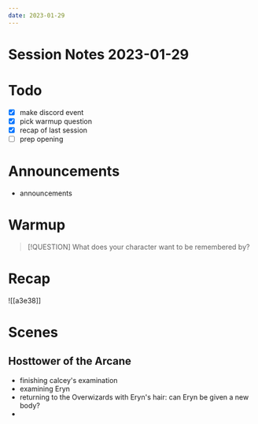 ```yaml
---
date: 2023-01-29
---
```

# Session Notes 2023-01-29
# Todo
- [x] make discord event
- [x] pick warmup question
- [x] recap of last session
- [ ] prep opening
# Announcements
- announcements
# Warmup
> [!QUESTION] What does your character want to be remembered by?
# Recap
![[a3e38]]
# Scenes
## Hosttower of the Arcane
- finishing calcey's examination
- examining Eryn
- returning to the Overwizards with Eryn's hair: can Eryn be given a new body?
- 